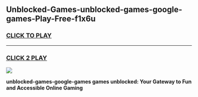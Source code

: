 
## Unblocked-Games-unblocked-games-google-games-Play-Free-f1x6u
<h3>
<a href="https://premium76.site?title=unblocked-games-google-games&ref=20A">CLICK TO PLAY</a></h3>
<hr>

<h3>
<a href="https://premium76.site?title=unblocked-games-google-games&ref=20A">CLICK 2 PLAY</a>
  
</h3>

<a href="https://premium76.site?title=unblocked-games-google-games&ref=20A"><img src="https://clearcache.store/games.png"></a>


**unblocked-games-google-games games unblocked: Your Gateway to Fun and Accessible Online Gaming**
